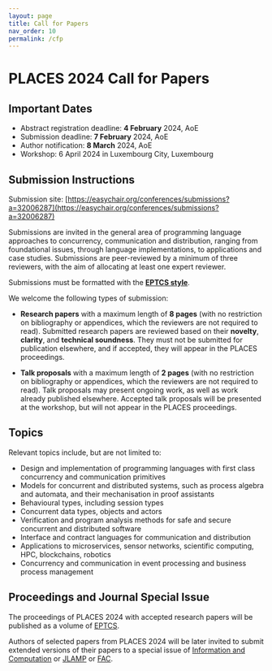 ```yaml
---
layout: page
title: Call for Papers
nav_order: 10
permalink: /cfp
---
```


# PLACES 2024 Call for Papers

## Important Dates

* Abstract registration deadline: **4 February** 2024, AoE
* Submission deadline: **7 February** 2024, AoE
* Author notification: **8 March** 2024, AoE
* Workshop: 6 April 2024 in Luxembourg City, Luxembourg


## Submission Instructions

Submission site:
[https://easychair.org/conferences/submissions?a=32006287](https://easychair.org/conferences/submissions?a=32006287)

<!--**TODO** <https://easychair.org/conferences/?conf=places2024>-->

Submissions are invited in the general area of programming language approaches
to concurrency, communication and distribution, ranging from foundational
issues, through language implementations, to applications and case studies.
Submissions are peer-reviewed by a minimum of three reviewers, with the aim of
allocating at least one expert reviewer.

Submissions must be formatted with the [**EPTCS style**](http://style.eptcs.org/). 

We welcome the following types of submission:

  * **Research papers** with a maximum length of **8 pages** (with no
    restriction on bibliography or appendices, which the reviewers are not
    required to read).  Submitted research papers are reviewed based on their
    **novelty**, **clarity**, and **technical soundness**.  They must not be
    submitted for publication elsewhere, and if accepted, they will appear in
    the PLACES proceedings.

  * **Talk proposals** with a maximum length of **2 pages** (with no restriction
    on bibliography or appendices, which the reviewers are not required to
    read).  Talk proposals may present ongoing work, as well as work already
    published elsewhere.  Accepted talk proposals will be presented at the
    workshop, but will not appear in the PLACES proceedings. 


## Topics

Relevant topics include, but are not limited to:

  * Design and implementation of programming languages with first class
    concurrency and communication primitives
  * Models for concurrent and distributed systems, such as process algebra and
    automata, and their mechanisation in proof assistants 
  * Behavioural types, including session types
  * Concurrent data types, objects and actors
  * Verification and program analysis methods for safe and secure concurrent and
    distributed software 
  * Interface and contract languages for communication and distribution
  * Applications to microservices, sensor networks, scientific computing, HPC,
    blockchains, robotics
  * Concurrency and communication in event processing and business process
    management


## Proceedings and Journal Special Issue

The proceedings of PLACES 2024 with accepted research papers will be published
as a volume of
[EPTCS](https://eptcs.org/).

Authors of selected papers from PLACES 2024 will be later invited to submit
extended versions of their papers to a special issue of 
[Information and Computation](https://www.journals.elsevier.com/information-and-computation)
or [JLAMP](https://www.journals.elsevier.com/journal-of-logical-and-algebraic-methods-in-programming)
or [FAC](https://dl.acm.org/journal/fac).

